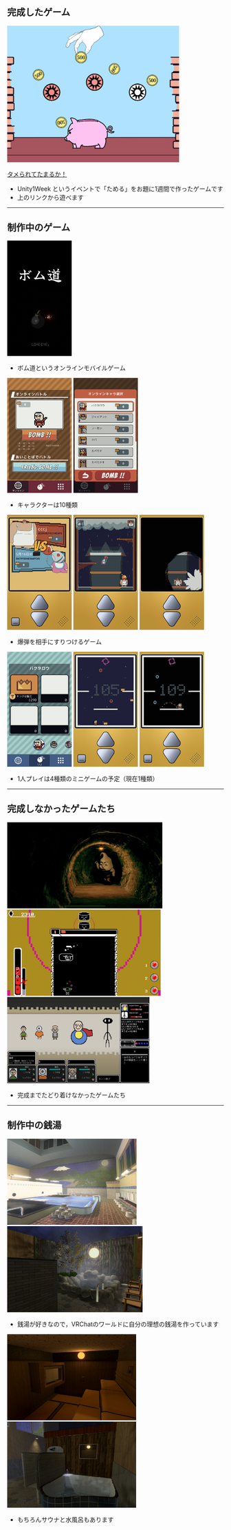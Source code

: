 ## 完成したゲーム
<img src="images/PigBank.png" width=400px>

[タメられてたまるか！](https://unityroom.com/games/tametama)

- Unity1Week というイベントで「ためる」をお題に1週間で作ったゲームです
- 上のリンクから遊べます
***
## 制作中のゲーム
<img src="images/home.png" width=150px>

- ボム道というオンラインモバイルゲーム

<img src="images/online-home.png" width=150px>  <img src="images/characters.png" width=150px>

- キャラクターは10種類

<img src="images/matching.png" width=150px> <img src="images/battle1.png" width=150px>  <img src="images/battle2.png" width=150px>

- 爆弾を相手にすりつけるゲーム

<img src="images/solo-home.png" width=150px> <img src="images/solo1.png" width=150px> <img src="images/solo2.png" width=150px>

- 1人プレイは4種類のミニゲームの予定（現在1種類）
***
## 完成しなかったゲームたち

<!--
いくつかゲームのスクショ 
-->

<img src="images/soft.png" height=200px> <img src="images/sleepy.png" height=200px> <img src="images/turnbased.png" height=200px>

- 完成までたどり着けなかったゲームたち

***
## 制作中の銭湯

<img src="images/sento-yokusitu.jpg" height=200px> <img src="images/sento-roten.jpg" height=200px>

- 銭湯が好きなので，VRChatのワールドに自分の理想の銭湯を作っています

<img src="images/sento-sauna.jpg" height=200px> <img src="images/sento-mizuburo.jpg" height=200px>

- もちろんサウナと水風呂もあります

<!--
**momota-koji/momota-koji** is a ✨ _special_ ✨ repository because its `README.md` (this file) appears on your GitHub profile.

Here are some ideas to get you started:

- 🔭 I’m currently working on ...
- 🌱 I’m currently learning ...
- 👯 I’m looking to collaborate on ...
- 🤔 I’m looking for help with ...
- 💬 Ask me about ...
- 📫 How to reach me: ...
- 😄 Pronouns: ...
- ⚡ Fun fact: ...
-->
